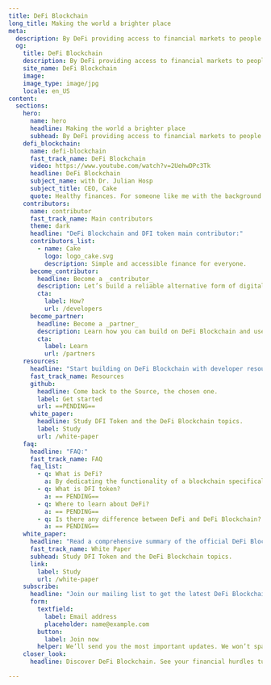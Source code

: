 ```yaml
---
title: DeFi Blockchain
long_title: Making the world a brighter place
meta:
  description: By DeFi providing access to financial markets to people all around the world.
  og:
    title: DeFi Blockchain
    description: By DeFi providing access to financial markets to people all around the world.
    site_name: DeFi Blockchain
    image: 
    image_type: image/jpg
    locale: en_US
content:
  sections:
    hero:
      name: hero
      headline: Making the world a brighter place
      subhead: By DeFi providing access to financial markets to people all around the world.
    defi_blockchain:
      name: defi-blockchain
      fast_track_name: DeFi Blockchain
      video: https://www.youtube.com/watch?v=2UehwDPc3Tk
      headline: DeFi Blockchain
      subject_name: with Dr. Julian Hosp
      subject_title: CEO, Cake
      quote: Healthy finances. For someone like me with the background at medicine, sounds like doing the right thing for the people.
    contributors:
      name: contributor
      fast_track_name: Main contributors
      theme: dark
      headline: "DeFi Blockchain and DFI token main contributor:"
      contributors_list:
        - name: Cake
          logo: logo_cake.svg
          description: Simple and accessible finance for everyone.
      become_contributor:
        headline: Become a _contributor_
        description: Let’s build a reliable alternative form of digital cash and financial services together.
        cta:
          label: How?
          url: /developers
      become_partner:
        headline: Become a _partner_
        description: Learn how you can build on DeFi Blockchain and use DFI token.
        cta:
          label: Learn
          url: /partners
    resources:
      headline: "Start building on DeFi Blockchain with developer resources, topics and code:"
      fast_track_name: Resources
      github:
        headline: Come back to the Source, the chosen one.
        label: Get started
        url: ==PENDING==
      white_paper:
        headline: Study DFI Token and the DeFi Blockchain topics.
        label: Study
        url: /white-paper
    faq:
      headline: "FAQ:"
      fast_track_name: FAQ
      faq_list:
        - q: What is DeFi?
          a: By dedicating the functionality of a blockchain specifically to decentralized finance, DeFi Blockchain provides high transaction throughput, reduced risk of errors, and intelligent feature development providing a reliable financial infrastructure built on top of Bitcoin.
        - q: What is DFI token?
          a: == PENDING==
        - q: Where to learn about DeFi?
          a: == PENDING==
        - q: Is there any difference between DeFi and DeFi Blockchain?
          a: == PENDING==
    white_paper:
      headline: "Read a comprehensive summary of the official DeFi Blockchain whitepaper:"
      fast_track_name: White Paper
      subhead: Study DFI Token and the DeFi Blockchain topics.
      link:
        label: Study
        url: /white-paper
    subscribe:
      headline: "Join our mailing list to get the latest DeFi Blockchain announcements:"
      form:
        textfield:
          label: Email address
          placeholder: name@example.com
        button:
          label: Join now
        helper: We’ll send you the most important updates. We won’t spam your mailbox. By joining our mailing list you agree to our [Privacy Policy](/privacy-policy/).
    closer_look:
      headline: Discover DeFi Blockchain. See your financial hurdles turning into a breeze.

---
```

